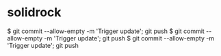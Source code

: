 # solidrock
$ git commit --allow-empty -m 'Trigger update'; git push
$ git commit --allow-empty -m 'Trigger update'; git push
$ git commit --allow-empty -m 'Trigger update'; git push
